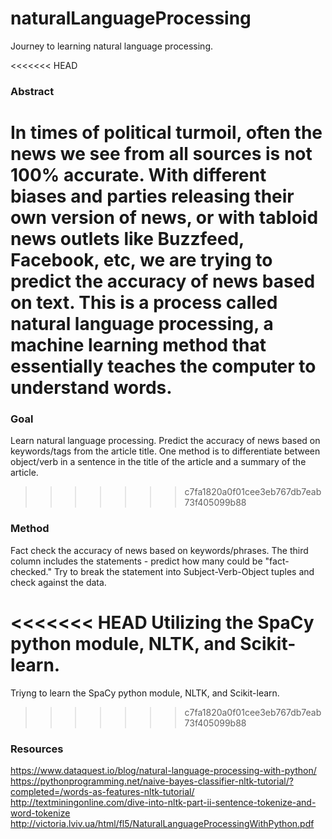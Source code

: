 # naturalLanguageProcessing
Journey to learning natural language processing.  

<<<<<<< HEAD
### Abstract
In times of political turmoil, often the news we see from all sources is not 100% accurate. With different biases and parties releasing their own version of news, or with tabloid news outlets like Buzzfeed, Facebook, etc, we are trying to predict the accuracy of news based on text. This is a process called natural language processing, a machine learning method that essentially teaches the computer to understand words.
=======
### Goal
Learn natural language processing. 
Predict the accuracy of news based on keywords/tags from the article title. 
One method is to differentiate between object/verb in a sentence in the title of the article and a summary of the article. 
>>>>>>> c7fa1820a0f01cee3eb767db7eab73f405099b88

### Method
Fact check the accuracy of news based on keywords/phrases. 
The third column includes the statements - predict how many could be "fact-checked." Try to break the statement into Subject-Verb-Object tuples and check against the data. 

<<<<<<< HEAD
Utilizing the SpaCy python module, NLTK, and Scikit-learn.
=======
Triyng to learn the SpaCy python module, NLTK, and Scikit-learn.
>>>>>>> c7fa1820a0f01cee3eb767db7eab73f405099b88

### Resources
https://www.dataquest.io/blog/natural-language-processing-with-python/
https://pythonprogramming.net/naive-bayes-classifier-nltk-tutorial/?completed=/words-as-features-nltk-tutorial/
http://textminingonline.com/dive-into-nltk-part-ii-sentence-tokenize-and-word-tokenize
http://victoria.lviv.ua/html/fl5/NaturalLanguageProcessingWithPython.pdf
